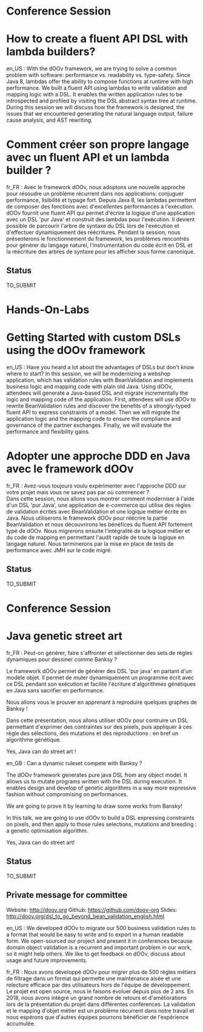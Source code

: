 # Conference Session

# How to create a fluent API DSL with lambda builders? 

en_US : With the dOOv framework, we are trying to solve a common problem with software: 
performance vs. readability vs. type-safety. Since Java 8, lambdas offer the 
ability to compose functions at runtime with high performance. We built a 
fluent API using lambdas to write validation and mapping logic with a DSL. It 
enables the written application rules to be introspected and profiled by 
visiting the DSL abstract syntax tree at runtime. During this session we will 
discuss how the framework is designed, the issues that we encountered 
generating the natural language output, failure cause analysis, and AST 
rewriting.

# Comment créer son propre langage avec un fluent API et un lambda builder ?

fr_FR : Avec le framework dOOv, nous adoptons une nouvelle approche pour résoudre un problème
récurrent dans nos applications: conjuguer performance, lisibilité et typage fort.
Depuis Java 8, les lambdas permettent de composer des fonctions avec d'excellentes performances à l'exécution.
dOOv fournit une fluent API qui permet d'écrire la logique d'une application avec un DSL 'pur Java' 
et construit des lambdas pour l'exécution.
Il devient possible de parcourir l'arbre de syntaxe du DSL lors de l'exécution et d'effectuer dynamiquement
des réécritures. Pendant la session, nous présenterons le fonctionnement du framework,
les problèmes rencontrés pour générer du langage naturel, l'instrumentation du code écrit en DSL et 
la réécriture des arbres de syntaxe pour les afficher sous forme canonique.

## Status 

TO_SUBMIT

# Hands-On-Labs

# Getting Started with custom DSLs using the dOOv framework

en_US : Have you heard a lot about the advantages of DSLs but don't know where to 
start? In this session, we will be modernizing a webshop application,
which has validation rules with BeanValidation and implements 
business logic and mapping code with plain old Java. Using dOOv, 
attendees will generate a Java-based DSL and migrate incrementally the 
logic and mapping code of the application. First, attendees will use 
dOOv to rewrite BeanValidation rules and discover the benefits of a 
strongly-typed fluent API to express constraints of a model.
Then we will migrate the application logic and the mapping code to ensure 
the compliance and governance of the partner exchanges. Finally, we will 
evaluate the performance and flexibility gains.

# Adopter une approche DDD en Java avec le framework dOOv

fr_FR : 
Avez-vous toujours voulu expérimenter avec l'approche DDD sur votre projet 
mais vous ne savez pas par où commencer ?  
Dans cette session, nous allons vous montrer comment moderniser à l'aide d'un
DSL 'pur Java', une application de e-commerce qui utilise des règles de validation
écrites avec BeanValidation et une logique métier écrite en Java.
Nous utiliserons le framework dOOv pour réécrire la partie BeanValidation et nous
découvrirons les bénéfices du fluent API fortement typé de dOOv.
Nous migrerons ensuite l'intégralité de la logique métier et du code de mapping en
permettant l'audit rapide de toute la logique en langage naturel.
Nous terminerons par la mise en place de tests de performance avec JMH sur le code migré.

## Status

TO_SUBMIT

# Conference Session

# Java genetic street art

fr_FR : Peut-on générer, faire s'affronter et sélectionner des sets de règles dynamiques
pour dessiner comme Banksy ?

Le framework dOOv permet de générer des DSL 'pur java' en partant d'un modèle objet.
Il permet de muter dynamiquement un programme écrit avec ce DSL pendant son exécution et facilite
l'écriture d'algorithmes génétiques en Java sans sacrifier en performance.

Nous allons vous le prouver en apprenant à reproduire quelques graphes de Banksy !

Dans cette présentation, nous allons utiliser dOOv pour contruire un DSL permettant d'exprimer des contraintes sur des pixels,
puis appliquer à ces règle des sélections, des mutations et des reproductions : en bref un algorithme génétique. 

Yes, Java can do street art !

en_GB : Can a dynamic ruleset compete with Banksy ?

The dOOv framework generates pure java DSL from any object model. It allows us to mutate programs written with the DSL during
execution.
It enables design and develop of genetic algorithms in a way more expressive fashion without compromising on performances.

We are going to prove it by learning to draw some works from Bansky!

In this talk, we are going to use dOOv to build a DSL expressing constraints on pixels, 
and then apply to those rules selections, mutations and breeding : a genetic optimisation algorithm.

Yes, Java can do street art!

## Status

TO_SUBMIT

## Private message for committee

Website: http://doov.org
Github: https://github.com/doov-org
Slides: http://doov.org/dsl_to_go_beyond_bean_validation_english.html



en_US : We developed dOOv to migrate our 500 business validation rules to a format that
would be easy to write and to export in a human readable form. We open-sourced
our project and present it in conferences because domain object validation is a
recurrent and important problem in our work, so it might help others. We like
to get feedback on dOOv, discuss about usage and future improvements.

fr_FR : Nous avons développé dOOv pour migrer plus de 500 règles métiers de filtrage dans un
format qui permette une maintenance aisée et une relecture efficace par des utilisateurs
hors de l'équipe de développement. Le projet est open source, nous le faisons évoluer depuis
plus de 2 ans.
En 2018, nous avons intégré un grand nombre de retours et d'améliorations lors de la
présentation du projet dans différentes conférences.
La validation et le mapping d'objet métier est un problème récurrent dans notre travail et
nous espérons que d'autres équipes pourrons bénéficier de l'expérience accumulée.
